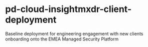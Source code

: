 # pd-cloud-insightmxdr-client-deployment
Baseline deployment for engineering engagement with new clients onboarding onto the EMEA Managed Security Platform
